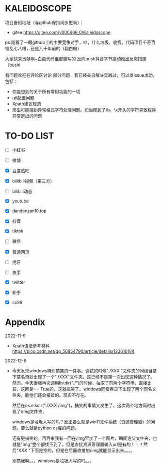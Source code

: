 
# KALEIDOSCOPE
项目备用地址（与github保持同步更新）：
- gitee:https://gitee.com/v000666_0/Kaleidoscope

ps.刚看了一眼github上的主要竞争对手，啐，什么垃圾，收费，代码项目千奇百怪乱七八糟，还是几十年前的（翻白眼）

大家快来贡献啊~白痴代码谁都能写的 反向push抖音字节跳动推出反爬措施（bushi

有问题欢迎在评论区讨论
部分问题，我已经亲自解决实践过，可以发Issue求助，包括：
- 你能想到的关于所有常用功能的一切
- git配置问题
- Xpath建议规范
- 爬虫可能碰到异常格式字符处理问题。如当爬到了\b、\x开头的字符导致程序异常退出的问题



# TO-DO LIST

- [ ] 小红书

- [ ] 微博

- [x] 百度贴吧

- [x] biilibili视频（第三方）

- [ ] bilibili动态

- [x] youtube

- [x] dandanzan10.top

- [x] 抖音

- [x] tiktok

- [ ] 微信

- [x] 普通网页

- [ ] 虎牙

- [ ] 快手

- [x] twitter

- [x] 知乎

- [x] cc98

  

# Appendix
2022-11-9
- Xpath语法参考材料
  https://blog.csdn.net/qq_50854790/article/details/123610184

2022-12-6

- 今天发现windows特别搞笑的一件事。调试的时候"./XXX "文件夹的同级目录下莫名奇妙出现了一个"./XXX"文件夹。这已经不是第一次出现这种情况了。然而，今天当我再次调用listdir("./")的时候，抽取了前两个字符串，直接比较，这回是== True的。这就搞笑了。windows同级目录下出现了两个同名文件夹。删他们还会报错的。现实不存在。

  然后在os.mkdir("./XXX /img")，搞笑的事情又发生了。这次两个地方同时出现了/img文件夹。

  windows是垃圾人写的吗？反正要么就是win11文件系统（资源管理器）的问题，要么就是python os库的问题。

  还有更搞笑的。再后来我有一回在/img里加了一个图片，瞬间连父文件夹，也就是"img"整个都找不到了。但是直接资源管理器输入url是有的！！！然后"XXX "下面是空的，但是在后面直接加/img就能显示出来。。。。

  别搞我啊。。。windows是垃圾人写的吗。。。